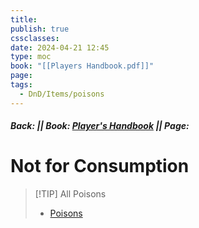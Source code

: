 ```yaml
---
title: 
publish: true
cssclasses: 
date: 2024-04-21 12:45
type: moc
book: "[[Players Handbook.pdf]]"
page: 
tags:
  - DnD/Items/poisons
---
```

##### Back:  || Book: [Player's Handbook](https://drive.google.com/drive/folders/1O5bhpYizcIT5xxAoLOuzCRht_PVS7VSG?usp=sharing) || Page: 
# Not for Consumption


> [!TIP] All Poisons
> - [Poisons](https://benl0.github.io/The-Editors-Dungeon/tags/DnD/Items/poisons)
